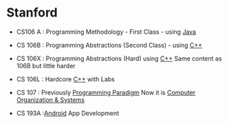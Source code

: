 # Stanford 
* CS106 A : Programming Methodology - First Class - using [Java]()
* CS 106B : Programming Abstractions (Second Class) - using [C++]((https://github.com/adhikariaman01/BookmarkSiteList/tree/master/MyBookmarkedLink/C-plus-plus))
* CS 106X : Programming Abstractions (Hard) using [C++]((https://github.com/adhikariaman01/BookmarkSiteList/tree/master/MyBookmarkedLink/C-plus-plus)) Same content as 106B but little harder
* CS 106L : Hardcore [C++]((https://github.com/adhikariaman01/BookmarkSiteList/tree/master/MyBookmarkedLink/C-plus-plus)) with Labs

* CS 107 : Previously [Programming Paradigm](https://www.youtube.com/playlist?list=PL9D558D49CA734A02) Now it is [Computer Organization & Systems](https://web.stanford.edu/class/cs107/syllabus.html)


* CS 193A :[Android](https://github.com/adhikariaman01/BookmarkSiteList/tree/master/MyBookmarkedLink/Android) App Development
